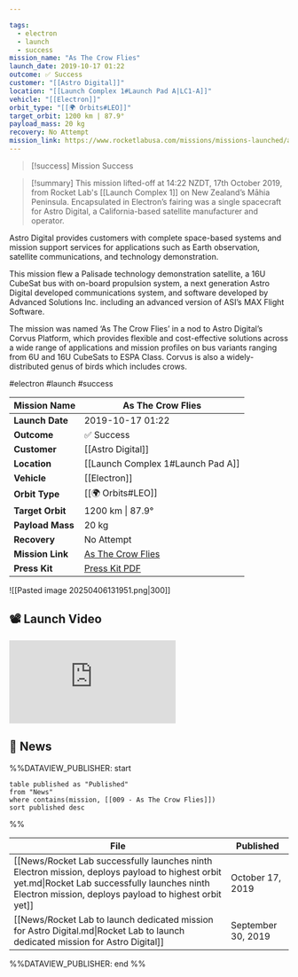 ```yaml
---

tags:
  - electron
  - launch
  - success
mission_name: "As The Crow Flies"
launch_date: 2019-10-17 01:22
outcome: ✅ Success
customer: "[[Astro Digital]]"
location: "[[Launch Complex 1#Launch Pad A|LC1-A]]"
vehicle: "[[Electron]]"
orbit_type: "[[🌍 Orbits#LEO]]"
target_orbit: 1200 km | 87.9°
payload_mass: 20 kg
recovery: No Attempt
mission_link: https://www.rocketlabusa.com/missions/missions-launched/as-the-crow-flies/
---
```


>[!success] Mission Success

>[!summary] 
This mission lifted-off at 14:22 NZDT, 17th October 2019, from Rocket Lab's [[Launch Complex 1]] on New Zealand’s Māhia Peninsula. Encapsulated in Electron’s fairing was a single spacecraft for Astro Digital, a California-based satellite manufacturer and operator.
>
Astro Digital provides customers with complete space-based systems and mission support services for applications such as Earth observation, satellite communications, and technology demonstration.
>
This mission flew a Palisade technology demonstration satellite, a 16U CubeSat bus with on-board propulsion system, a next generation Astro Digital developed communications system, and software developed by Advanced Solutions Inc. including an advanced version of ASI’s MAX Flight Software.
>
The mission was named ‘As The Crow Flies’ in a nod to Astro Digital’s Corvus Platform, which provides flexible and cost-effective solutions across a wide range of applications and mission profiles on bus variants ranging from 6U and 16U CubeSats to ESPA Class. Corvus is also a widely-distributed genus of birds which includes crows.


#electron #launch #success

| **Mission Name** | As The Crow Flies                                                                                             |
| ---------------- | ------------------------------------------------------------------------------------------------------------- |
| **Launch Date**  | 2019-10-17 01:22                                                                                              |
| **Outcome**      | ✅ Success                                                                                                     |
| **Customer**     | [[Astro Digital]]                                                                                             |
| **Location**     | [[Launch Complex 1#Launch Pad A]]                                                                             |
| **Vehicle**      | [[Electron]]                                                                                                  |
| **Orbit Type**   | [[🌍 Orbits#LEO]]                                                                                             |
| **Target Orbit** | 1200 km &#124; 87.9°                                                                                          |
| **Payload Mass** | 20 kg                                                                                                         |
| **Recovery**     | No Attempt                                                                                                    |
| **Mission Link** | [As The Crow Flies](https://www.rocketlabusa.com/missions/missions-launched/as-the-crow-flies/)               |
| **Press Kit**    | [Press Kit PDF](https://rocketlabcorp.com/assets/Uploads/MED19-003-Launch-Media-Kit-Flight-nine-complete.pdf) |

![[Pasted image 20250406131951.png|300]]

## 📽️ Launch Video

<div class="responsive-video">
<iframe src="https://www.youtube.com/embed/gI_Ng4SGyUY" title="Rocket Lab&#39;s Electron - As The Crow Flies Mission" frameborder="0" allow="accelerometer; autoplay; clipboard-write; encrypted-media; gyroscope; picture-in-picture; web-share" referrerpolicy="strict-origin-when-cross-origin" allowfullscreen></iframe>     
</div>

## 📰 News
%%DATAVIEW_PUBLISHER: start
```
table published as "Published"
from "News"
where contains(mission, [[009 - As The Crow Flies]])
sort published desc
```
%%

| File                                                                                                                                                                                                     | Published          |
| -------------------------------------------------------------------------------------------------------------------------------------------------------------------------------------------------------- | ------------------ |
| [[News/Rocket Lab successfully launches ninth Electron mission, deploys payload to highest orbit yet.md\|Rocket Lab successfully launches ninth Electron mission, deploys payload to highest orbit yet]] | October 17, 2019   |
| [[News/Rocket Lab to launch dedicated mission for Astro Digital.md\|Rocket Lab to launch dedicated mission for Astro Digital]]                                                                           | September 30, 2019 |

%%DATAVIEW_PUBLISHER: end %%